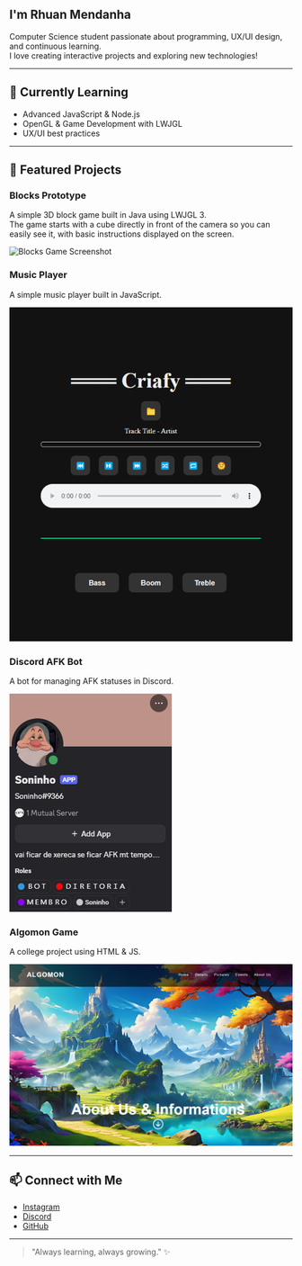 ## I'm Rhuan Mendanha

Computer Science student passionate about programming, UX/UI design, and continuous learning.  
I love creating interactive projects and exploring new technologies!

---

## 🌱 Currently Learning

- Advanced JavaScript & Node.js  
- OpenGL & Game Development with LWJGL  
- UX/UI best practices  

---

## 🚀 Featured Projects

### Blocks Prototype 
A simple 3D block game built in Java using LWJGL 3.  
The game starts with a cube directly in front of the camera so you can easily see it, with basic instructions displayed on the screen.  

![Blocks Game Screenshot](assets/3D_RGB_Block.gif)

### Music Player 
A simple music player built in JavaScript.  

![Music Player Screenshot](assets/Criafy_Screenshot.png)

### Discord AFK Bot 
A bot for managing AFK statuses in Discord.  

![Discord Bot Screenshot](assets/Discord_Bot_Screenshot.png)

### Algomon Game 
A college project using HTML & JS.  

![Algomon Game Screenshot](assets/Algomon_Screenshot.png)

---

## 📫 Connect with Me

- [Instagram](https://www.instagram.com/rhuanmendwest)  
- [Discord](https://discord.gg/AyZbePz2Qs)  
- [GitHub](https://github.com/Rhuan-Mendanha)

---

> "Always learning, always growing." ✨

